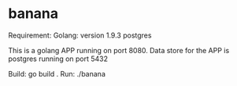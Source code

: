 # banana

Requirement:
Golang: version 1.9.3
postgres

This is a golang APP running on port 8080. Data store for the APP is postgres running on port 5432

Build: go build .
Run: ./banana
